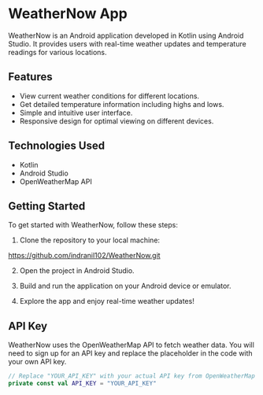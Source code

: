 # WeatherNow App

WeatherNow is an Android application developed in Kotlin using Android Studio. It provides users with real-time weather updates and temperature readings for various locations.

## Features

- View current weather conditions for different locations.
- Get detailed temperature information including highs and lows.
- Simple and intuitive user interface.
- Responsive design for optimal viewing on different devices.

## Technologies Used

- Kotlin
- Android Studio
- OpenWeatherMap API

## Getting Started

To get started with WeatherNow, follow these steps:

1. Clone the repository to your local machine:

https://github.com/indranil102/WeatherNow.git

2. Open the project in Android Studio.

3. Build and run the application on your Android device or emulator.

4. Explore the app and enjoy real-time weather updates!

## API Key

WeatherNow uses the OpenWeatherMap API to fetch weather data. You will need to sign up for an API key and replace the placeholder in the code with your own API key.

```kotlin
// Replace "YOUR_API_KEY" with your actual API key from OpenWeatherMap
private const val API_KEY = "YOUR_API_KEY"
